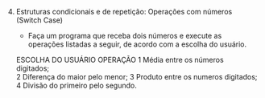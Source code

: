 4. Estruturas condicionais e de repetição: Operações com números (Switch Case)

    - Faça um programa que receba dois números e execute as operações listadas a seguir, de acordo com a escolha do usuário.

    ESCOLHA DO USUÁRIO      OPERAÇÃO
    1                       Média entre os números digitados;     
    2                       Diferença do maior pelo menor;
    3                       Produto entre os numeros digitados;
    4                       Divisão do primeiro pelo segundo.